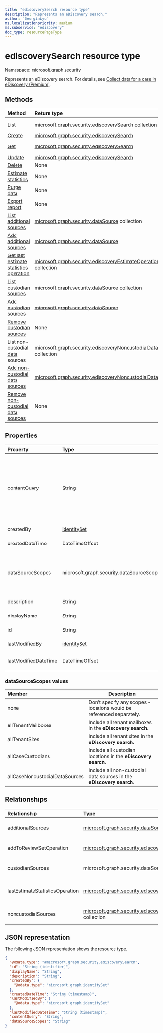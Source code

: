 ```yaml
---
title: "ediscoverySearch resource type"
description: "Represents an eDiscovery search."
author: "SeunginLyu"
ms.localizationpriority: medium
ms.subservice: "ediscovery"
doc_type: resourcePageType
---
```


# ediscoverySearch resource type

Namespace: microsoft.graph.security



Represents an eDiscovery search. For details, see [Collect data for a case in eDiscovery (Premium)](/microsoft-365/compliance/collecting-data-for-ediscovery).


## Methods
|Method|Return type|Description|
|:---|:---|:---|
|[List](../api/security-ediscoverycase-list-searches.md)|[microsoft.graph.security.ediscoverySearch](../resources/security-ediscoverysearch.md) collection|Get a list of the [ediscoverySearch](../resources/security-ediscoverysearch.md) objects and their properties.|
|[Create](../api/security-ediscoverycase-post-searches.md)|[microsoft.graph.security.ediscoverySearch](../resources/security-ediscoverysearch.md)|Create a new [ediscoverySearch](../resources/security-ediscoverysearch.md) object.|
|[Get](../api/security-ediscoverysearch-get.md)|[microsoft.graph.security.ediscoverySearch](../resources/security-ediscoverysearch.md)|Read the properties and relationships of an [ediscoverySearch](../resources/security-ediscoverysearch.md) object.|
|[Update](../api/security-ediscoverysearch-update.md)|[microsoft.graph.security.ediscoverySearch](../resources/security-ediscoverysearch.md)|Update the properties of an [ediscoverySearch](../resources/security-ediscoverysearch.md) object.|
|[Delete](../api/security-ediscoverycase-delete-searches.md)|None|Delete an [microsoft.graph.security.ediscoverySearch](../resources/security-ediscoverysearch.md) object.|
|[Estimate statistics](../api/security-ediscoverysearch-estimatestatistics.md)|None|Run an estimate statistics operation on the data contained in the eDiscovery search.|
|[Purge data](../api/security-ediscoverysearch-purgedata.md)|None|Delete Exchange mailbox items or Microsoft Teams messages contained in an eDiscovery search.|
|[Export report](../api/security-ediscoverysearch-exportreport.md)|None|Export an item report from an estimated [ediscoverySearch](../resources/security-ediscoverysearch.md).|
|[List additional sources](../api/security-ediscoverysearch-list-additionalsources.md)|[microsoft.graph.security.dataSource](../resources/security-datasource.md) collection|Get the list of [additional sources](../resources/security-datasource.md) associated with an [eDiscovery search](../resources/security-ediscoverysearch.md).|
|[Add additional sources](../api/security-ediscoverysearch-post-additionalsources.md)|[microsoft.graph.security.dataSource](../resources/security-datasource.md)|Create a new [additional source](../resources/security-datasource.md) associated with an [eDiscovery search](../resources/security-ediscoverysearch.md).|
|[Get last estimate statistics operation](../api/security-ediscoverysearch-list-lastestimatestatisticsoperation.md)|[microsoft.graph.security.ediscoveryEstimateOperation](../resources/security-ediscoveryestimateoperation.md) collection|Get the last [ediscoveryEstimateOperation](../resources/security-ediscoveryestimateoperation.md) objects and their properties.|
|[List custodian sources](../api/security-ediscoverysearch-list-custodiansources.md)|[microsoft.graph.security.dataSource](../resources/security-datasource.md) collection|Get the list of custodial data sources associated with an [eDiscovery search](../resources/security-ediscoverysearch.md).|
|[Add custodian sources](../api/security-ediscoverysearch-post-custodiansources.md)|[microsoft.graph.security.dataSource](../resources/security-datasource.md)|Create a new custodian source associated with an [eDiscovery search](../resources/security-ediscoverysearch.md).|
|[Remove custodian sources](../api/security-ediscoverysearch-delete-custodiansources.md)|None|Remove a [microsoft.graph.security.dataSource](../resources/security-datasource.md) object.|
|[List non-custodial data sources](../api/security-ediscoverysearch-list-noncustodialsources.md)|[microsoft.graph.security.ediscoveryNoncustodialDataSource](../resources/security-ediscoverynoncustodialdatasource.md) collection|Get the list of non-custodialSources associated with an [eDiscovery search](../resources/security-ediscoverysearch.md).|
|[Add non-custodial data sources](../api/security-ediscoverysearch-post-noncustodialsources.md)|[microsoft.graph.security.ediscoveryNoncustodialDataSource](../resources/security-ediscoverynoncustodialdatasource.md)|Create a new non-custodial source associated with an [eDiscovery search](../resources/security-ediscoverysearch.md).|
|[Remove non-custodial data sources](../api/security-ediscoverysearch-delete-noncustodialsources.md)|None|Remove an [microsoft.graph.security.ediscoveryNoncustodialDataSource](../resources/security-ediscoverynoncustodialdatasource.md) object.|

## Properties
|Property|Type|Description|
|:---|:---|:---|
|contentQuery|String|The query string in KQL (Keyword Query Language) query. For details, see [Keyword queries and search conditions for Content Search and eDiscovery](/microsoft-365/compliance/keyword-queries-and-search-conditions). You can refine searches by using fields paired with values; for example, *subject:"Quarterly Financials" AND Date>=06/01/2016 AND Date<=07/01/2016*.|
|createdBy|[identitySet](../resources/identityset.md)|The user who created the **eDiscovery search**.|
|createdDateTime|DateTimeOffset|The date and time the **eDiscovery search** was created.|
|dataSourceScopes|microsoft.graph.security.dataSourceScopes|When specified, the collection spans across a service for an entire workload. Possible values are: `none`, `allTenantMailboxes`, `allTenantSites`, `allCaseCustodians`, `allCaseNoncustodialDataSources`.|
|description|String|The description of the **eDiscovery search**.|
|displayName|String|The display name of the **eDiscovery search**.|
|id|String| The ID for the **eDiscovery search**. Read-only. |
|lastModifiedBy|[identitySet](../resources/identityset.md)|The last user who modified the **eDiscovery search**.|
|lastModifiedDateTime|DateTimeOffset|The last date and time the **eDiscovery search** was modified.|

### dataSourceScopes values

|Member|Description|
|:----|-----------|
|none|Don't specify any scopes - locations would be referenced separately.|
|allTenantMailboxes|Include all tenant mailboxes in the **eDiscovery search**.|
|allTenantSites|Include all tenant sites in the **eDiscovery search**.|
|allCaseCustodians|Include all custodian locations in the **eDiscovery search**.|
|allCaseNoncustodialDataSources|Include all non-custodial data sources in the **eDiscovery search**.|

## Relationships
|Relationship|Type|Description|
|:---|:---|:---|
|additionalSources|[microsoft.graph.security.dataSource](../resources/security-datasource.md) collection|Adds an additional source to the **eDiscovery search**.|
|addToReviewSetOperation|[microsoft.graph.security.ediscoveryAddToReviewSetOperation](../resources/security-ediscoveryaddtoreviewsetoperation.md)|Adds the results of the **eDiscovery search** to the specified **reviewSet**.|
|custodianSources|[microsoft.graph.security.dataSource](../resources/security-datasource.md) collection|**Custodian** sources that are included in the **eDiscovery search**.|
|lastEstimateStatisticsOperation|[microsoft.graph.security.ediscoveryEstimateOperation](../resources/security-ediscoveryestimateoperation.md)|The last estimate operation associated with the **eDiscovery search**.|
|noncustodialSources|[microsoft.graph.security.ediscoveryNoncustodialDataSource](../resources/security-ediscoverynoncustodialdatasource.md) collection|**noncustodialDataSource** sources that are included in the **eDiscovery search**|

## JSON representation
The following JSON representation shows the resource type.
<!-- {
  "blockType": "resource",
  "keyProperty": "id",
  "@odata.type": "microsoft.graph.security.ediscoverySearch",
  "openType": false
}
-->
``` json
{
  "@odata.type": "#microsoft.graph.security.ediscoverySearch",
  "id": "String (identifier)",
  "displayName": "String",
  "description": "String",
  "createdBy": {
    "@odata.type": "microsoft.graph.identitySet"
  },
  "createdDateTime": "String (timestamp)",
  "lastModifiedBy": {
    "@odata.type": "microsoft.graph.identitySet"
  },
  "lastModifiedDateTime": "String (timestamp)",
  "contentQuery": "String",
  "dataSourceScopes": "String"
}
```

